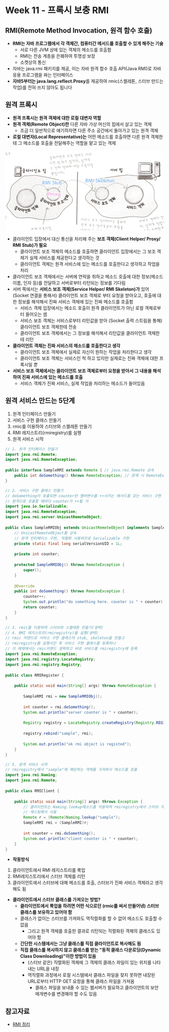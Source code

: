 # Week 11 - 프록시 보충 RMI

## RMI(Remote Method Invocation, 원격 함수 호출)

* **RMI는 자바 프로그램에서 각 객체간, 컴퓨터간 메서드를 호출할 수 있게 해주는 기술**
  * 서로 다른 JVM 상에 있는 객체의 메소드를 호출함
  * RMI는 전송 계층을 은폐하여 투명성 보장
  * 소켓상의 통신
* 자바는 java.rmi 패키지를 제공, 이는 자바 원격 함수 호출 API(Java RMI)로 자바 응용 프로그램을 짜는 인터페이스
* **자바5부터는 java.lang.reflect.Proxy**를 제공하여 rmic(스켈레톤, 스터브 만드는 작업)를 전혀 쓰지 않아도 됩니다

## 원격 프록시

* **원격 프록시는 원격 객체에 대한 로컬 대변자 역할**
* **원격 객체(Remote Object)란** 다른 자바 가상 머신의 힙에서 살고 있는 객체
  * 조금 더 일반적으로 얘기하자면 다른 주소 공간에서 돌아가고 있는 원격 객체
* **로컬 대변자(Local Representative)는** 어떤 메소드를 호출하면 다른 원격 객체한테 그 메소드를 호출을 전달해주는 역할을 맡고 있는 객체

![week11/img2](https://github.com/ohbokdong/DesignPatternStudy/blob/master/summary/img/week11/img2.png?raw=true)

* 클라이언트 입장에서 대신 통신을 처리해 주는 **보조 객체(Client Helper/ Proxy/ RMI Stub)가 필요**
	* 클라이언트 보조 객체의 메소드를 호출하면 클라이언트 입장에서는 그 보조 객체가 실제 서비스를 제공한다고 생각하는 것
	* 클라이언트 객체는 원격 서비스에 있는 메소드를 호출한다고 생각하고 작업을 처리
* 클라이언트 보조 객체에서는 서버에 연락을 취하고 메소드 호출에 대한 정보(메소드 이름, 인자 등)를 전달하고 서버로부터 리턴되는 정보를 기다림
* 서버 쪽에서는 **서비스 보조 객체(Service Helper/ RMI Skeleton)가** 있어 (Socket 연결을 통해서) 클라이언트 보조 객체로 부터 요청을 받아오고, 호출에 대한 정보를 해석해서 진짜 서비스 객체에 있는 진짜 메소드를 호출함
	* 서비스 객체 입장에서는 메소드 호출이 원격 클라이언트가 아닌 로컬 객체로부터 들어오는 셈
	* 서비스 보조 객체는 서비스로부터 리턴값을 받아 (Socket 출력 스트림을 통해) 클라이언트 보조 객체한테 전송
	* 클라이언트 보조 객체에서는 그 정보를 해석해서 리턴값을 클라이언트 객체한테 리턴
* **클라이언트 객체는 진짜 서비스의 메소드를 호출한다고 생각**
	* 클라이언트 보조 객체에서 실제로 자신이 원하는 작업을 처리한다고 생각
	* 클라이언트 보조 객체는 서비스인 척 하고 있지만 실제로는 진짜 객체에 대한 프록시일 뿐
* **서비스 보조 객체에서는 클라이언트 보조 객체로부터 요청을 받아서 그 내용을 해석하여 진짜 서비스에 있는 메소드를 호출**
	* 서비스 객체가 진짜 서비스, 실제 작업을 처리하는 메소드가 들어있음

## 원격 서비스 만드는 5단계

1. 원격 인터페이스 만들기
2. 서비스 구현 클래스 만들기
3. rmic를 이용하여 스터브와 스켈레톤 만들기
4. RMI 레지스트리(rmiregistry)를 실행
5. 원격 서비스 시작

```java
// 1. 원격 인터페이스 만들기
import java.rmi.Remote;
import java.rmi.RemoteException;

public interface SampleRMI extends Remote { // java.rmi.Remote 상속
	public int doSomething() throws RemoteException; // 문제 시 RemoteException 던짐
}
```

```java
// 2. 서비스 구현 클래스 만들기
// doSomething이 호출되면 counter란 멤버변수를 ++시키는 메서드를 갖는 서비스 구현 클래스
// 원격으로 호출할 때마다 counter가 ++될 거
import java.io.Serializable;
import java.rmi.RemoteException;
import java.rmi.server.UnicastRemoteObject;

public class SampleRMIObj extends UnicastRemoteObject implements SampleRMI, Serializable {
    // UnicastRemoteObject를 상속
    // 원격 인터페이스 구현, 직렬화 사용하므로 Serializable 구현
	private static final long serialVersionUID = 1L;

	private int counter;
	
	protected SampleRMIObj() throws RemoteException {
		super();
	}

	@Override
	public int doSomething() throws RemoteException {
		counter++;
		System.out.println("do something here. counter is " + counter);
		return counter;
	}
}
```

```java
// 3. rmic를 이용하여 스터브와 스켈레톤 만들기(생략)
// 4. RMI 레지스트리(rmiregistry)를 실행(생략)
// rmic 커맨드로 서비스 구현 클래스의 stub, skeleton을 만들고
// rmiregistry를 실행시킨 후 서비스 구현 클래스를 등록하나
// 이 예제에서는 rmic커맨드 생략하고 바로 서비스를 rmiregistry에 등록
import java.rmi.RemoteException;
import java.rmi.registry.LocateRegistry;
import java.rmi.registry.Registry;

public class RMIRegister {
	
	public static void main(String[] args) throws RemoteException {
		
		SampleRMI rmi = new SampleRMIObj();
		
		int counter = rmi.doSomething();
		System.out.println("server counter is " + counter);
		
		Registry registry = LocateRegistry.createRegistry(Registry.REGISTRY_PORT);
		
		registry.rebind("sample", rmi);
		
		System.out.println("ok rmi object is registed");
	}
}
```

```java
// 5. 원격 서비스 시작
// rmiregistry에서 "sample"에 해당하는 객체를 가져와서 메소드를 호출
import java.rmi.Naming;
import java.rmi.Remote;

public class RMIClient {

	public static void main(String[] args) throws Exception {
        // 클라이언트는 Naming.lookup메소드를 이용하여 rmiregistry에서 스터브 객체를 요청
        // 캐스팅해서 사용
		Remote r = (Remote)Naming.lookup("sample");
		SampleRMI rmi = (SampleRMI)r;
		
		int counter = rmi.doSomething();
		System.out.println("client counter is " + counter);
	}
}
```

* **작동방식**
  
1. 클라이언트에서 RMI 레지스트리를 룩업
2. RMI레지스트리에서 스터브 객체를 리턴
3. 클라이언트에서 스터브에 대해 메소드를 호출, 스터브가 진짜 서비스 객체라고 생각해도 됨

* **클라이언트에서 스터브 클래스를 가져오는 방법?**
  * **클라이언트에서 룩업을 하려면 어떤 식으로던 (rmic를 써서 만들어낸) 스터브 클래스를 보유하고 있어야 함**
  * 클래스가 없이는 스터브를 가져와도 역직렬화를 할 수 없어 메소드도 호출할 수 없음
    * 그리고 원격 객체를 호출한 결과로 리턴되는 직렬화된 객체의 클래스도 있어야 함
  * **간단한 시스템에서는 그냥 클래스를 직접 클라이언트로 복사해도 됨**
  * **직접 클래스를 복사하지 않고 클래스를 받는 "동적 클래스 다운로딩(Dynamic Class Downloading)"이란 방법이 있음**
    * (스터브 같은) 직렬화된 객체에 그 객체의 클래스 파일이 있는 위치를 나타내는 URL을 내장
    * 역직렬화 과정에서 로컬 시스템에서 클래스 파일을 찾지 못하면 내장된 URL로부터 HTTP GET 요청을 통해 클래스 파일을 가져옴
      * 클래스 파일을 보내줄 수 있는 웹서버가 필요하고 클라이언트의 보안 매개변수를 변경해야 할 수도 있음

## 참고자료

* [RMI 정리](http://jo.centis1504.net/?p=1547)

